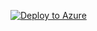 [![Deploy to Azure](https://aka.ms/deploytoazurebutton)](https://portal.azure.com/#create/Microsoft.Template/uri/https%3A%2F%2Fraw.githubusercontent.com%2Fasimcard%2FSentinel%2Frefs%2Fheads%2Fmain%2FPlaybooks%2FWithout%2520Parameters%2FSend_Email_ADGroups%2Ftemplate.json)